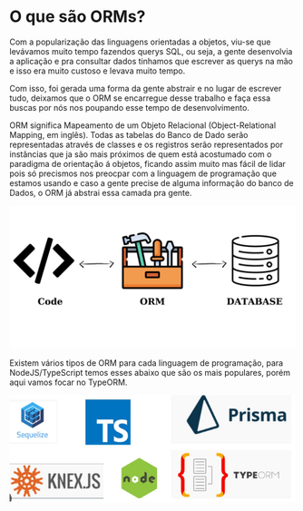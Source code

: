 # O que são ORMs?

Com a popularização das linguagens orientadas a objetos, viu-se que levávamos muito tempo fazendos querys SQL, ou seja, a gente desenvolvia a aplicação e pra consultar dados tinhamos que escrever as querys na mão e isso era muito custoso e levava muito tempo.

Com isso, foi gerada uma forma da gente abstrair e no lugar de escrever tudo, deixamos que o ORM se encarregue desse trabalho e faça essa buscas por nós nos poupando esse tempo de desenvolvimento.

ORM significa Mapeamento de um Objeto Relacional (Object-Relational Mapping, em inglês). Todas as tabelas do Banco de Dado serão representadas através de classes e os registros serão representados por instâncias que ja são mais próximos de quem está acostumado com o paradigma de orientação á objetos, ficando assim muito mas fácil de lidar pois só precismos nos preocpar com a linguagem de programação que estamos usando e caso a gente precise de alguma informação do banco de Dados, o ORM já abstrai essa camada pra gente.

<img src="../assets/orm/orm.png" alt="ORM" width="600">

Existem vários tipos de ORM para cada linguagem de programação, para NodeJS/TypeScript temos esses abaixo que são os mais populares, porém aqui vamos focar no TypeORM.

<img src="../assets/orm/ormnode.png" alt="ORM" width="600">
